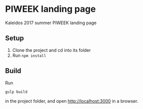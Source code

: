 PIWEEK landing page
============

Kaleidos 2017 summer PIWEEK landing page


## Setup

1. Clone the project and cd into its folder
2. Run `npm install`

## Build

Run

    gulp build

in the project folder, and open <http://localhost:3000> in a browser.

